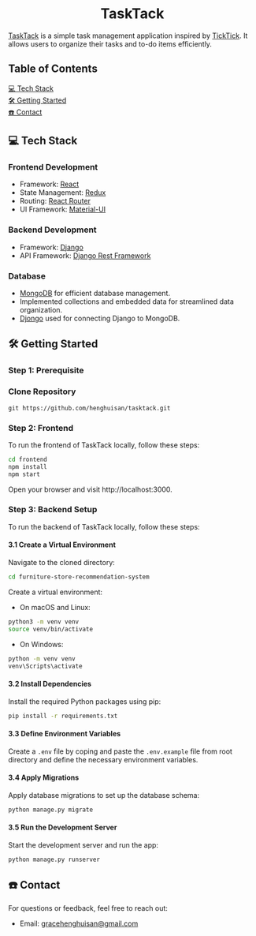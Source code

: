 <h1 align="center" id="title"> TaskTack </h1>

<a href="https://todo-list-five-sooty.vercel.app/tasks/all" target="_blank">TaskTack</a>
is a simple task management application inspired by 
<a href="https://www.ticktick.com/" target="_blank">TickTick</a>.
It allows users to organize their tasks and to-do items efficiently.


## Table of Contents

[💻 Tech Stack](#tech-stack) <br />
[🛠️ Getting Started](#getting-started) <br />
[☎️ Contact](#contact) <br />


## 💻 Tech Stack

### Frontend Development

- Framework: [React](https://reactjs.org/)
- State Management: [Redux](https://redux.js.org/)
- Routing: [React Router](https://reactrouter.com/)
- UI Framework: [Material-UI](https://mui.com/)

### Backend Development

- Framework: [Django](https://www.djangoproject.com/)
- API Framework: [Django Rest Framework](https://www.django-rest-framework.org/)


### Database

- [MongoDB](https://www.mongodb.com/) for efficient database management.
- Implemented collections and embedded data for streamlined data organization.
- [Djongo](https://www.djongomapper.com/) used for connecting Django to MongoDB.



## 🛠️ Getting Started

### Step 1: Prerequisite

### Clone Repository
```
git https://github.com/henghuisan/tasktack.git
```

### Step 2: Frontend ####
To run the frontend of TaskTack locally, follow these steps:

```bash
cd frontend
npm install
npm start
```

Open your browser and visit http://localhost:3000.

### Step 3: Backend Setup 
To run the backend of TaskTack locally, follow these steps:

#### 3.1 Create a Virtual Environment
Navigate to the cloned directory:

``` bash
cd furniture-store-recommendation-system
```

Create a virtual environment:

- On macOS and Linux:
``` bash
python3 -m venv venv
source venv/bin/activate
```

- On Windows:
``` bash
python -m venv venv
venv\Scripts\activate
```

#### 3.2 Install Dependencies
Install the required Python packages using pip:
```bash
pip install -r requirements.txt
```

#### 3.3 Define Environment Variables
Create a `.env` file by coping and paste the `.env.example` file from root directory and define the necessary environment variables.

#### 3.4 Apply Migrations
Apply database migrations to set up the database schema:
```bash
python manage.py migrate
```

#### 3.5 Run the Development Server
Start the development server and run the app:
```bash
python manage.py runserver
```

## ☎️ Contact

For questions or feedback, feel free to reach out:

- Email: gracehenghuisan@gmail.com